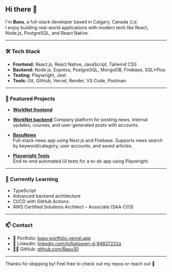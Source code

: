 ## Hi there 👋

I'm **Basu**, a full-stack developer based in Calgary, Canada 🇨🇦  
I enjoy building real-world applications with modern tech like React, Node.js, PostgreSQL, and React Native.

---

### 🛠 Tech Stack

- **Frontend:** React.js, React Native, JavaScript, Tailwind CSS  
- **Backend:** Node.js, Express, PostgreSQL, MongoDB, Firebase, SQL*Plus  
- **Testing:** Playwright, Jest  
- **Tools:** Git, GitHub, Vercel, Render, VS Code, Postman

---

### 📌 Featured Projects

- [**WorkNet frontend**](https://github.com/Basu30/worknet-frontend)
- [**WorkNet backend**](https://github.com/Basu30/worknet-backend)
  Company platform for posting news, internal updates, courses, and user-generated posts with accounts.

- [**BasuNews**](https://github.com/Basu30/project-news)  
  Full-stack news app using Next.js and Firebase. Supports news search by keyword/category, user accounts, and saved articles.

- [**Playwright Tests**](https://github.com/Basu30/playwright-tests)  
  End-to-end automated UI tests for a to-do app using Playwright.

---

### 🚀 Currently Learning

- TypeScript  
- Advanced backend architecture  
- CI/CD with GitHub Actions  
- AWS Certified Solutions Architect – Associate (SAA-C03)

---

### 📫 Contact

- 🔗 Portfolio: [basu-portfolio.vercel.app](https://basu-portfolio.vercel.app)  
- 💼 LinkedIn: [linkedin.com/in/batsuren-d-94837222a](https://linkedin.com/in/batsuren-d-94837222a)  
- 🧑‍💻 GitHub: [github.com/Basu30](https://github.com/Basu30)

---

Thanks for stopping by! Feel free to check out my repos or reach out 🚀
